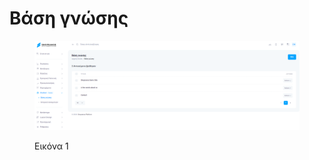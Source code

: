 # Βάση γνώσης



<figure><img src="../.gitbook/assets/ScreenHunter 1064.png" alt=""><figcaption><p>Εικόνα 1</p></figcaption></figure>
